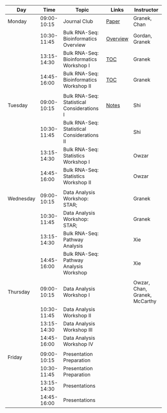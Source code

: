 | Day       |        Time | Topic                                       | Links                                                                    | Instructor                    |
|-----------|-------------|---------------------------------------------|--------------------------------------------------------------------------|-------------------------------|
| Monday    | 09:00-10:15 | Journal Club                                | [Paper](https://pubmed.ncbi.nlm.nih.gov/33597266/)                       | Granek, Chan                  |
|           | 10:30-11:45 | Bulk RNA-Seq: Bioinformatics Overview       | [Overview](../bioinformatics/lecture_slides/bioinformatics_overview.pdf) | Gordan, Granek                |
|           | 13:15-14:30 | Bulk RNA-Seq: Bioinformatics Workshop I     | [TOC](../bioinformatics/2021_bioinf_toc.Rmd)                             | Granek                        |
|           | 14:45-16:00 | Bulk RNA-Seq: Bioinformatics Workshop II    | [TOC](../bioinformatics/2021_bioinf_toc.Rmd)                             | Granek                        |
|           |             |                                             |                                                                          |                               |
| Tuesday   | 09:00-10:15 | Bulk RNA-Seq: Statistical Considerations I  |      [Notes](../statistics/PS_MIC2021_GenStat.pdf)                                                                    | Shi                           |
|           | 10:30-11:45 | Bulk RNA-Seq: Statistical Considerations II |                                                                          | Shi                           |
|           | 13:15-14:30 | Bulk RNA-Seq: Statistics Workshop I         |                                                                          | Owzar                         |
|           | 14:45-16:00 | Bulk RNA-Seq: Statistics Workshop II        |                                                                          | Owzar                         |
|           |             |                                             |                                                                          |                               |
| Wednesday | 09:00-10:15 | Data Analysis Workshop: STAR;               |                                                                          | Granek                        |
|           | 10:30-11:45 | Data Analysis Workshop: STAR;               |                                                                          | Granek                        |
|           | 13:15-14:30 | Bulk RNA-Seq: Pathway Analysis              |                                                                          | Xie                           |
|           | 14:45-16:00 | Bulk RNA-Seq: Pathway Analysis Workshop     |                                                                          | Xie                           |
|           |             |                                             |                                                                          |                               |
| Thursday  | 09:00-10:15 | Data Analysis Workshop I                    |                                                                          | Owzar, Chan, Granek, McCarthy |
|           | 10:30-11:45 | Data Analysis Workshop II                   |                                                                          |                               |
|           | 13:15-14:30 | Data Analysis Workshop III                  |                                                                          |                               |
|           | 14:45-16:00 | Data Analysis Workshop IV                   |                                                                          |                               |
|           |             |                                             |                                                                          |                               |
| Friday    | 09:00-10:15 | Presentation Preparation                    |                                                                          |                               |
|           | 10:30-11:45 | Presentation Preparation                    |                                                                          |                               |
|           | 13:15-14:30 | Presentations                               |                                                                          |                               |
|           | 14:45-16:00 | Presentations                               |                                                                          |                               |

